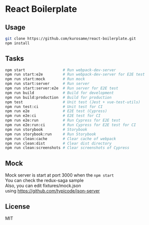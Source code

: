 # React Boilerplate

## Usage

```sh
git clone https://github.com/kurosame/react-boilerplate.git
npm install
```

## Tasks

```sh
npm start                 # Run webpack-dev-server
npm run start:e2e         # Run webpack-dev-server for E2E test
npm run start:mock        # Run mock
npm run start:server      # Run server
npm run start:server:e2e  # Run server for E2E test
npm run build             # Build for development
npm run build:production  # Build for production
npm test                  # Unit test (Jest + vue-test-utils)
npm run test:ci           # Unit test for CI
npm run e2e               # E2E test (Cypress)
npm run e2e:ci            # E2E test for CI
npm run e2e:run           # Run Cypress for E2E test
npm run e2e:run:ci        # Run Cypress for E2E test for CI
npm run storybook         # Storybook
npm run storybook:run     # Run Storybook
npm run clean:cache       # Clear cache of webpack
npm run clean:dist        # Clear dist directory
npm run clean:screenshots # Clear screenshots of Cypress
```

## Mock

Mock server is start at port 3000 when the `npm start`\
You can check the redux-saga sample\
Also, you can edit fixtures/mock.json\
using https://github.com/typicode/json-server

## License

MIT
